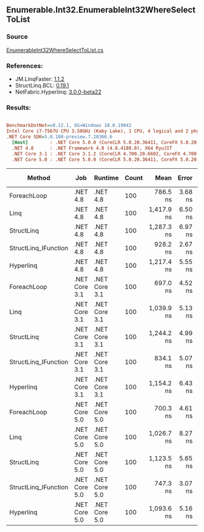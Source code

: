 ﻿## Enumerable.Int32.EnumerableInt32WhereSelectToList

### Source
[EnumerableInt32WhereSelectToList.cs](../LinqBenchmarks/Enumerable/Int32/EnumerableInt32WhereSelectToList.cs)

### References:
- JM.LinqFaster: [1.1.2](https://www.nuget.org/packages/JM.LinqFaster/1.1.2)
- StructLinq.BCL: [0.19.1](https://www.nuget.org/packages/StructLinq.BCL/0.19.1)
- NetFabric.Hyperlinq: [3.0.0-beta22](https://www.nuget.org/packages/NetFabric.Hyperlinq/3.0.0-beta22)

### Results:
``` ini

BenchmarkDotNet=v0.12.1, OS=Windows 10.0.19042
Intel Core i7-7567U CPU 3.50GHz (Kaby Lake), 1 CPU, 4 logical and 2 physical cores
.NET Core SDK=5.0.100-preview.7.20366.6
  [Host]        : .NET Core 5.0.0 (CoreCLR 5.0.20.36411, CoreFX 5.0.20.36411), X64 RyuJIT
  .NET 4.8      : .NET Framework 4.8 (4.8.4180.0), X64 RyuJIT
  .NET Core 3.1 : .NET Core 3.1.2 (CoreCLR 4.700.20.6602, CoreFX 4.700.20.6702), X64 RyuJIT
  .NET Core 5.0 : .NET Core 5.0.0 (CoreCLR 5.0.20.36411, CoreFX 5.0.20.36411), X64 RyuJIT


```
|               Method |           Job |       Runtime | Count |       Mean |   Error |  StdDev | Ratio |  Gen 0 | Gen 1 | Gen 2 | Allocated | Code Size | CacheMisses/Op | BranchMispredictions/Op |
|--------------------- |-------------- |-------------- |------ |-----------:|--------:|--------:|------:|-------:|------:|------:|----------:|----------:|---------------:|------------------------:|
|          ForeachLoop |      .NET 4.8 |      .NET 4.8 |   100 |   786.5 ns | 3.68 ns | 3.26 ns |  1.00 | 0.3328 |     - |     - |     698 B |     360 B |              3 |                       5 |
|                 Linq |      .NET 4.8 |      .NET 4.8 |   100 | 1,417.9 ns | 6.50 ns | 5.76 ns |  1.80 | 0.3891 |     - |     - |     818 B |    1418 B |              4 |                       4 |
|           StructLinq |      .NET 4.8 |      .NET 4.8 |   100 | 1,287.3 ns | 6.97 ns | 6.17 ns |  1.64 | 0.1640 |     - |     - |     345 B |    1650 B |              3 |                       2 |
| StructLinq_IFunction |      .NET 4.8 |      .NET 4.8 |   100 |   928.2 ns | 2.67 ns | 2.23 ns |  1.18 | 0.1640 |     - |     - |     345 B |    1598 B |              2 |                       2 |
|            Hyperlinq |      .NET 4.8 |      .NET 4.8 |   100 | 1,217.4 ns | 5.55 ns | 4.92 ns |  1.55 | 0.1793 |     - |     - |     377 B |     697 B |              3 |                       2 |
|          ForeachLoop | .NET Core 3.1 | .NET Core 3.1 |   100 |   697.0 ns | 4.52 ns | 4.01 ns |  0.89 | 0.3281 |     - |     - |     688 B |     385 B |              3 |                       3 |
|                 Linq | .NET Core 3.1 | .NET Core 3.1 |   100 | 1,039.9 ns | 5.13 ns | 4.55 ns |  1.32 | 0.3853 |     - |     - |     808 B |    1608 B |              4 |                       4 |
|           StructLinq | .NET Core 3.1 | .NET Core 3.1 |   100 | 1,244.2 ns | 4.99 ns | 4.67 ns |  1.58 | 0.1602 |     - |     - |     336 B |    1342 B |              3 |                       2 |
| StructLinq_IFunction | .NET Core 3.1 | .NET Core 3.1 |   100 |   834.1 ns | 5.07 ns | 4.74 ns |  1.06 | 0.1602 |     - |     - |     336 B |    1294 B |              3 |                       2 |
|            Hyperlinq | .NET Core 3.1 | .NET Core 3.1 |   100 | 1,154.2 ns | 6.43 ns | 5.70 ns |  1.47 | 0.1736 |     - |     - |     368 B |     605 B |              3 |                       2 |
|          ForeachLoop | .NET Core 5.0 | .NET Core 5.0 |   100 |   700.3 ns | 4.61 ns | 4.31 ns |  0.89 | 0.3281 |     - |     - |     688 B |     372 B |              2 |                       3 |
|                 Linq | .NET Core 5.0 | .NET Core 5.0 |   100 | 1,026.7 ns | 8.27 ns | 7.74 ns |  1.31 | 0.3853 |     - |     - |     808 B |    1585 B |              3 |                       4 |
|           StructLinq | .NET Core 5.0 | .NET Core 5.0 |   100 | 1,123.5 ns | 5.65 ns | 5.01 ns |  1.43 | 0.1602 |     - |     - |     336 B |    1424 B |              3 |                       2 |
| StructLinq_IFunction | .NET Core 5.0 | .NET Core 5.0 |   100 |   747.3 ns | 3.07 ns | 2.57 ns |  0.95 | 0.1602 |     - |     - |     336 B |    1366 B |              2 |                       2 |
|            Hyperlinq | .NET Core 5.0 | .NET Core 5.0 |   100 | 1,093.6 ns | 5.16 ns | 4.57 ns |  1.39 | 0.1755 |     - |     - |     368 B |     598 B |              3 |                       2 |
